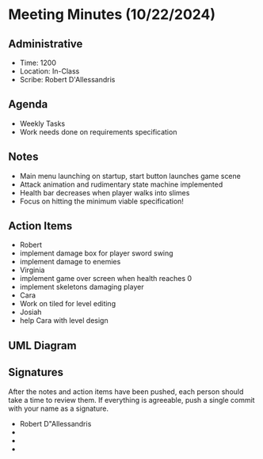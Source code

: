 # Meeting Minutes (10/22/2024)

## Administrative
* Time: 1200
* Location: In-Class
* Scribe: Robert D'Allessandris

## Agenda
* Weekly Tasks
* Work needs done on requirements specification

## Notes
* Main menu launching on startup, start button launches game scene
* Attack animation and rudimentary state machine implemented
* Health bar decreases when player walks into slimes
* Focus on hitting the minimum viable specification!

## Action Items
* Robert
 * implement damage box for player sword swing
 * implement damage to enemies
* Virginia
 * implement game over screen when health reaches 0
 * implement skeletons damaging player
* Cara
 * Work on tiled for level editing
* Josiah
 * help Cara with level design
 
## UML Diagram
 

## Signatures
After the notes and action items have been pushed, each person should take a time to review them. If everything is agreeable, push a single commit with your name as a signature. 
* Robert D"Allessandris
* 
* 
* 
